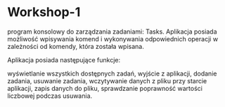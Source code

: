# Workshop-1
program konsolowy do zarządzania zadaniami: Tasks.
Aplikacja posiada możliwość wpisywania komend i wykonywania odpowiednich operacji w zależności od komendy, która została wpisana.

Aplikacja posiada następujące funkcje:

wyświetlanie wszystkich dostępnych zadań,
wyjście z aplikacji,
dodanie zadania,
usuwanie zadania,
wczytywanie danych z pliku przy starcie aplikacji,
zapis danych do pliku,
sprawdzanie poprawność wartości liczbowej podczas usuwania.
